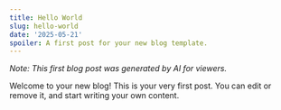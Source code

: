 ```yaml
---
title: Hello World
slug: hello-world
date: '2025-05-21'
spoiler: A first post for your new blog template.
---
```

*Note: This first blog post was generated by AI for viewers.*

Welcome to your new blog! This is your very first post. You can edit or remove it, and start writing your own content.
